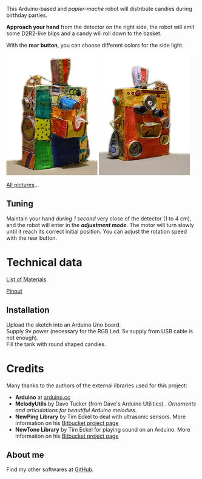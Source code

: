 This Arduino-based and *papier-maché* robot will distribute candies during birthday parties.  

**Approach your hand** from the detector on the right side, the robot will emit some D2R2-like blips and a candy will roll down to the basket.  

With the **rear button**, you can choose different colors for the side light.  

![Front view](images/Robot-Bonbons-LR-front.png)
![Rear view](images/Robot-Bonbons-LR-rear.png)

[All pictures](webpages/pictures)...

## Tuning

Maintain your hand *during 1 second* very close of the detector (1 to 4 cm), and the robot will enter in the ***adjustment mode***. The motor will turn slowly until it reach its correct initial position.
You can adjust the rotation speed with the rear button.

# Technical data

[List of Materials](webpages/bill_of_material)

[Pinout](webpages/pinout)

## Installation

Upload the sketch into an Arduino Uno board.   
Supply 9v power (necessary for the RGB Led. 5v supply from USB cable is not enough).  
Fill the tank with round shaped candies.

# Credits

Many thanks to the authors of the external libraries used for this project:  
* **Arduino** at [arduino.cc](https://www.arduino.cc)
* **MelodyUtils** by Dave Tucker (from Dave's Arduino Utilities) . *Ornaments and articulations for beautiful Arduino melodies*.
* **NewPing Library** by Tim Eckel to deal with ultrasonic sensors. More information on his [Bitbucket project page]( https://bitbucket.org/teckel12/arduino-new-ping/wiki/Home)
* **NewTone Library** by Tim Eckel for playing sound on an Arduino. More information on his [Bitbucket project page](https://bitbucket.org/teckel12/arduino-new-tone/wiki/Home)


## About me

Find my other softwares at [GitHub](https://sphinkie.github.io).
